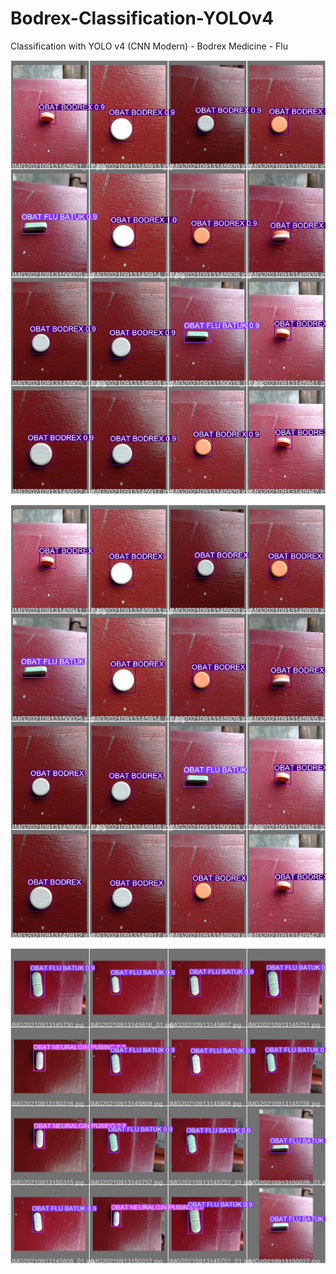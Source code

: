 # Bodrex-Classification-YOLOv4

Classification with YOLO v4 (CNN Modern) -  Bodrex Medicine - Flu

![alt text](https://github.com/vh4/Bodrex-Classification-YOLOv4/blob/deploy/yolo%20references/model%20jadi%20500%20epoch/exp8/val_batch1_pred.jpg)


![alt text](https://github.com/vh4/Bodrex-Classification-YOLOv4/blob/deploy/yolo%20references/model%20jadi%20500%20epoch/exp8/val_batch1_labels.jpg)


![alt text](https://github.com/vh4/Bodrex-Classification-YOLOv4/blob/deploy/yolo%20references/model%20jadi%20500%20epoch/exp8/val_batch0_pred.jpg)

